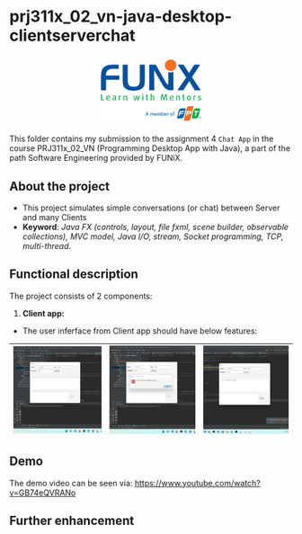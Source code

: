 # prj311x_02_vn-java-desktop-clientserverchat

<p align="center"><a href="https://funix.edu.vn/gioi-thieu-funix/"><img src="/res/image/funix.png" width="200"/></a></p>

 This folder contains my submission to the assignment 4 `Chat App` in the course PRJ311x_02_VN (Programming Desktop App with Java), a part of the path Software Engineering provided by FUNiX.



## About the project

- This project simulates simple conversations (or chat) between Server and many Clients
- **Keyword**: _Java FX (controls, layout, file fxml, scene builder, observable collections), MVC model, Java I/O, stream, Socket programming, TCP, multi-thread_.

## Functional description
The project consists of 2 components:
1. **Client app:**
- The user inferface from Client app should have below features:

| ![Client Interface](/res/image/client_ui.png)   |![Client Interface](/res/image/client_ui_disconnected.png)  |![Client Interface](/res/image/client_ui_connected.png)|
| :------------- | :------------- | :------------- |






## Demo

The demo video can be seen via: https://www.youtube.com/watch?v=GB74eQVRANo


## Further enhancement
